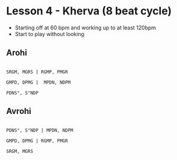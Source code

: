 # Lesson 4 - Kherva (8 beat cycle)

- Starting off at 60 bpm and working up to at least 120bpm
- Start to play without looking

## Arohi

```text

SRGM, MGRS | RGMP, PMGR 

GMPD, DPMG |  MPDN, NDPM

PDNS°, S°NDP

```


## Avrohi

```text

PDNS°, S°NDP | MPDN, NDPM

GMPD, DPMG | RGMP, PMGR

SRGM, MGRS

```
